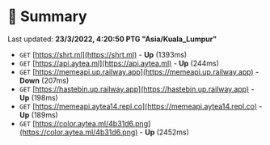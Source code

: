 # 📖 Summary
Last updated: **23/3/2022, 4:20:50 PTG "Asia/Kuala_Lumpur"**

- `GET` [https://shrt.ml](https://shrt.ml) - **Up** (1393ms)
- `GET` [https://api.aytea.ml](https://api.aytea.ml) - **Up** (244ms)
- `GET` [https://memeapi.up.railway.app](https://memeapi.up.railway.app) - **Down** (207ms)
- `GET` [https://hastebin.up.railway.app](https://hastebin.up.railway.app) - **Up** (198ms)
- `GET` [https://memeapi.aytea14.repl.co](https://memeapi.aytea14.repl.co) - **Up** (189ms)
- `GET` [https://color.aytea.ml/4b31d6.png](https://color.aytea.ml/4b31d6.png) - **Up** (2452ms)
